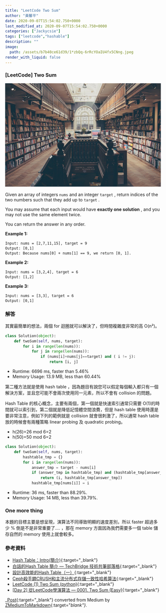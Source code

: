 ```yaml
---
title: "LeetCode Two Sum"
author: "黃馨平"
date: 2020-09-07T15:54:02.750+0000
last_modified_at: 2020-09-07T15:54:02.750+0000
categories: ["Jackycsie"]
tags: ["leetcode","hashable"]
description: ""
image:
  path: /assets/b7b40ce61d39/1*zbQq-6rRcYOaIU4fx5CNng.jpeg
render_with_liquid: false
---
```


### \[LeetCode\] Two Sum


![](/assets/b7b40ce61d39/1*zbQq-6rRcYOaIU4fx5CNng.jpeg)


Given an array of integers `nums` and an integer `target` , return indices of the two numbers such that they add up to `target` \.

You may assume that each input would have **exactly one solution** , and you may not use the same element twice\.

You can return the answer in any order\.

**Example 1:**
```
Input: nums = [2,7,11,15], target = 9
Output: [0,1]
Output: Because nums[0] + nums[1] == 9, we return [0, 1].
```

**Example 2:**
```
Input: nums = [3,2,4], target = 6
Output: [1,2]
```

**Example 3:**
```
Input: nums = [3,3], target = 6
Output: [0,1]
```
### 解答

其實最簡單的想法，兩個 for 迴圈就可以解決了，但時間複雜度非常的高 O\(n²\)。
```py
class Solution(object):
    def twoSum(self, nums, target):
        for i in range(len(nums)):
            for j in range(len(nums)):                
                if (nums[i]+nums[j]==target) and ( i != j):
                    return [i, j]
```
- Runtime: 6696 ms, faster than 5\.46%
- Memory Usage: 13\.9 MB, less than 60\.44%


第二種方法就是使用 hash table ，因為題目有說您可以假定每個輸入都只有一個解決方案，並且您可能不會兩次使用同一元素，所以不會有 collision 的問題。

Hash Table 的核心概念，主要有兩個，第一個就是快速索引通常只需要 O\(1\)的時間就可以索引到，第二個就是降低記憶體空間浪費，但是 hash table 使用時還是要非常注意，例如下列的範例就是 collision 就會很刺激了，所以通常 hash table 放的時候會有兩種策略 linear probing 及 quadratic probing。
- h\(26\)=26 mod 6=2
- h\(50\)=50 mod 6=2

```py
class Solution(object):
    def twoSum(self, nums, target):
        hashtable_tmp = {}
        for i in range(len(nums)):            
            answer_tmp = target - nums[i]            
            if (answer_tmp in hashtable_tmp) and (hashtable_tmp[answer_tmp] != i):
                return (i, hashtable_tmp[answer_tmp])            
            hashtable_tmp[nums[i]] = i
```
- Runtime: 36 ms, faster than 88\.29%\.
- Memory Usage: 14 MB, less than 39\.79%\.

### One more thing

本題的目標主要是想呈現，演算法不同導致明顯的速度差別，所以 faster 超過多少 % 倒是不是非常重要了…\. ，那在 memory 方面因為我們需要多一個 table 儲存自然的 memory 使用上就會較多。
### 參考資料
- [Hash Table：Intro\(簡介\)](http://alrightchiu.github.io/SecondRound/hash-tableintrojian-jie.html){:target="_blank"}
- [白話的Hash Table 簡介 — TechBridge 技術共筆部落格](https://blog.techbridge.cc/2017/01/21/simple-hash-table-intro/){:target="_blank"}
- [設計高效能的Hash Table（一）](https://medium.com/@fchern/%E8%A8%AD%E8%A8%88%E9%AB%98%E6%95%88%E8%83%BD%E7%9A%84hash-table-%E4%B8%80-303d9713abab){:target="_blank"}
- [Ceph殺手鐧CRUSH和主流分布式存儲一致性哈希算法](https://kknews.cc/zh-tw/news/bgg44om.html){:target="_blank"}
- [LeetCode \(1\) Two Sum \(python\)](https://medium.com/@havbgbg68/leetcode-1-two-sum-python-8d77c223abd3){:target="_blank"}
- [\[Day 2\] 從LeetCode學演算法 — 0001\. Two Sum \(Easy\)](https://ithelp.ithome.com.tw/articles/10213116){:target="_blank"}



_[Post](https://medium.com/jacky-life/leetcode-two-sum-b7b40ce61d39){:target="_blank"} converted from Medium by [ZMediumToMarkdown](https://github.com/ZhgChgLi/ZMediumToMarkdown){:target="_blank"}._
